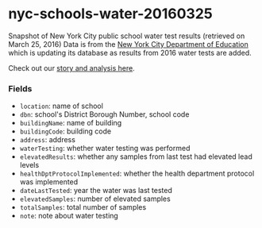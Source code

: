 # nyc-schools-water-20160325
Snapshot of New York City public school water test results (retrieved on March 25, 2016)
Data is from the [New York City Department of Education](http://schools.nyc.gov/AboutUs/schools/watersafety) which is updating its database as results from 2016 water tests are added. 

Check out our [story and analysis here](www.wnyc.org/story/most-new-york-city-schools-have-not-tested-their-water-decade/). 

### Fields
* `location`: name of school
* `dbn`: school's District Borough Number, school code
* `buildingName`: name of building
* `buildingCode`: building code
* `address`: address
* `waterTesting`: whether water testing was performed
* `elevatedResults`: whether any samples from last test had elevated lead levels
* `healthDptProtocolImplemented`: whether the health department protocol was implemented
* `dateLastTested`: year the water was last tested
* `elevatedSamples`: number of elevated samples
* `totalSamples`: total number of samples
* `note`: note about water testing
